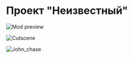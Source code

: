 # Проект "Неизвестный"

![Mod preview](http://ru-script.3dn.ru/_ld/6/27899882.png)

![Cutscene](http://ru-script.3dn.ru/_fr/1/9307633.png)

![John_chase](https://i.ibb.co/vZ2yFQT/image.png)
